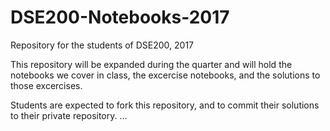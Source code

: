 # DSE200-Notebooks-2017
Repository for the students of DSE200, 2017

This repository will be expanded during the quarter and will hold the notebooks we cover in class, 
the excercise notebooks, and the solutions to those excercises.

Students are expected to fork this repository, and to commit their solutions to their private repository.
...

